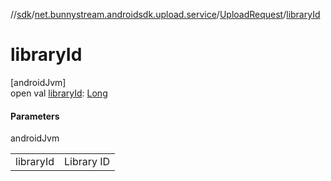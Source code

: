 //[sdk](../../../index.md)/[net.bunnystream.androidsdk.upload.service](../index.md)/[UploadRequest](index.md)/[libraryId](library-id.md)

# libraryId

[androidJvm]\
open val [libraryId](library-id.md): [Long](https://kotlinlang.org/api/latest/jvm/stdlib/kotlin/-long/index.html)

#### Parameters

androidJvm

| | |
|---|---|
| libraryId | Library ID |

